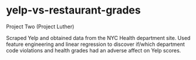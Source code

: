 # yelp-vs-restaurant-grades

Project Two (Project Luther) 

Scraped Yelp and obtained data from the NYC Health department site. Used feature engineering and linear regression to discover if/which department code violations and health grades had an adverse affect on Yelp scores.
